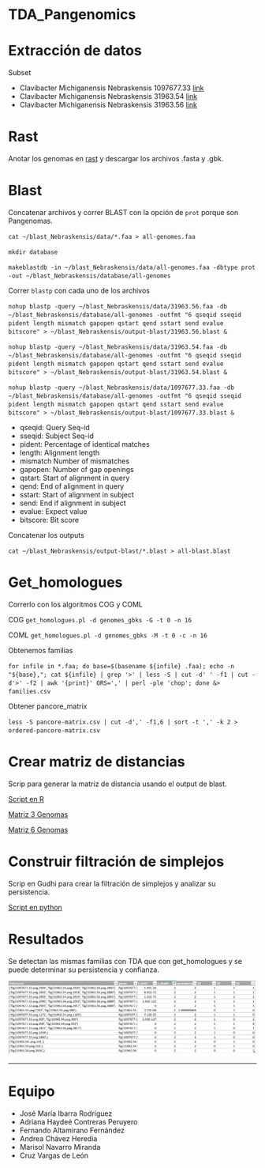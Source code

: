 # TDA_Pangenomics

# Extracción de datos

Subset
- Clavibacter Michiganensis Nebraskensis 1097677.33 [link](https://ncbi.nlm.nih.gov/assembly/GCF_000355695.1)
- Clavibacter Michiganensis Nebraskensis 31963.54 [link](https://ncbi.nlm.nih.gov/assembly/GCF_023279165.1)
- Clavibacter Michiganensis Nebraskensis 31963.56 [link](https://ncbi.nlm.nih.gov/assembly/GCF_009739635.2)

# Rast

Anotar los genomas en [rast](https://rast.nmpdr.org/rast.cgi?page=Jobs&logout=1) y descargar los archivos .fasta y .gbk.

# Blast

Concatenar archivos y correr BLAST con la opción de `prot` porque son Pangenomas.

`cat ~/blast_Nebraskensis/data/*.faa > all-genomes.faa`

`mkdir database`

`makeblastdb -in ~/blast_Nebraskensis/data/all-genomes.faa -dbtype prot -out ~/blast_Nebraskensis/database/all-genomes`

Correr `blastp` con cada uno de los archivos

`nohup blastp -query ~/blast_Nebraskensis/data/31963.56.faa -db ~/blast_Nebraskensis/database/all-genomes -outfmt "6 qseqid sseqid pident length mismatch gapopen qstart qend sstart send evalue bitscore" > ~/blast_Nebraskensis/output-blast/31963.56.blast &`

`nohup blastp -query ~/blast_Nebraskensis/data/31963.54.faa -db ~/blast_Nebraskensis/database/all-genomes -outfmt "6 qseqid sseqid pident length mismatch gapopen qstart qend sstart send evalue bitscore" > ~/blast_Nebraskensis/output-blast/31963.54.blast &`

`nohup blastp -query ~/blast_Nebraskensis/data/1097677.33.faa -db ~/blast_Nebraskensis/database/all-genomes -outfmt "6 qseqid sseqid pident length mismatch gapopen qstart qend sstart send evalue bitscore" > ~/blast_Nebraskensis/output-blast/1097677.33.blast &`

  * qseqid: Query Seq-id
  * sseqid: Subject Seq-id
  * pident: Percentage of identical matches
  * length: Alignment length
  * mismatch Number of mismatches
  * gapopen: Number of gap openings
  * qstart: Start of alignment  in query
  * qend: End of alignment in query
  * sstart: Start of alignment in subject
  * send: End if alignment in subject
  * evalue: Expect value
  * bitscore: Bit score

Concatenar los outputs

`cat ~/blast_Nebraskensis/output-blast/*.blast > all-blast.blast`

# Get_homologues

Correrlo con los algoritmos COG y COML

COG
`get_homologues.pl -d genomes_gbks -G -t 0 -n 16`

COML
`get_homologues.pl -d genomes_gbks -M -t 0 -c -n 16`

Obtenemos familias

`for infile in *.faa; do base=$(basename ${infile} .faa); echo -n "${base},"; cat ${infile} | grep '>' | less -S | cut -d' ' -f1 | cut -d'>' -f2 | awk '{print}' ORS=',' | perl -ple 'chop'; done &> families.csv`

Obtener pancore_matrix

`less -S pancore-matrix.csv | cut -d',' -f1,6 | sort -t ',' -k 2 > ordered-pancore-matrix.csv`

# Crear matriz de distancias

Scrip para generar la matriz de distancia usando el output de blast.

[Script en R](https://drive.google.com/file/d/1X2EHO6JxKU2biYL65jwu7sTLErOnN_0U/view?usp=sharing)

[Matriz 3 Genomas](https://drive.google.com/file/d/1sf3fnX-rSDy7sqMfx1-dFr0cViweQ15M/view?usp=sharing)

[Matriz 6 Genomas](https://drive.google.com/file/d/1UlrFa4zW2SG25vJNuzuMgNrmM3Dk_Rby/view?usp=sharing)

# Construir filtración de simplejos

Scrip en Gudhi para crear la filtración de simplejos y analizar su persistencia.

[Script en python](https://drive.google.com/file/d/1RKq8ZLbdxICwBUf0lfFJRkuyEvoQGJbL/view?usp=share_link)

# Resultados

Se detectan las mismas familias con TDA que con get_homologues y se puede determinar su persistencia y confianza.

![Persistencia de familias](https://github.com/HaydeePeruyero/TDA_Pangenomics/blob/main/images/simplejos_persistencia.png)

---
# Equipo

- José María Ibarra Rodríguez
- Adriana Haydeé Contreras Peruyero
- Fernando Altamirano Fernández
- Andrea Chávez Heredia
- Marisol Navarro Miranda
- Cruz Vargas de León
